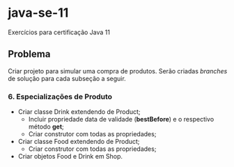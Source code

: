 # java-se-11

Exercícios para certificação Java 11

## Problema

Criar projeto para simular uma compra de produtos. Serão criadas *branches* de solução para cada subseção a seguir.

### 6. Especializações de Produto

- Criar classe Drink extendendo de Product;
  - Incluir propriedade data de validade (**bestBefore**) e o respectivo método **get**;
  - Criar construtor com todas as propriedades;
- Criar classe Food extendendo de Product;
  - Criar construtor com todas as propriedades;
- Criar objetos Food e Drink em Shop.